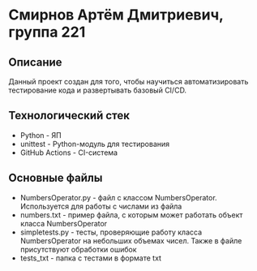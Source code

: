 # Смирнов Артём Дмитриевич, группа 221

## Описание

Данный проект создан для того, чтобы научиться автоматизировать тестирование кода и развертывать базовый CI/CD.

## Технологический стек

- Python - ЯП
- unittest - Python-модуль для тестирования
- GitHub Actions - CI-система

## Основные файлы

- NumbersOperator.py - файл с классом NumbersOperator. Используется для работы с числами из файла
- numbers.txt - пример файла, с которым может работать объект класса NumbersOperator
- simpletests.py - тесты, проверяющие работу класса NumbersOperator на небольших объемах чисел. Также в файле присутствуют обработки ошибок
- tests_txt - папка с тестами в формате txt
